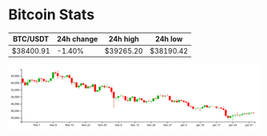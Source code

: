 # Bitcoin Stats

BTC/USDT|24h change|24h high|24h low|
|---|---|---|---|
|$38400.91|-1.40%|$39265.20|$38190.42|

<img src="./chart.svg">
